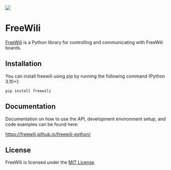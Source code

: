 ![](https://github.com/freewili/freewili-python/raw/master/logo.jpg)
# FreeWili

[FreeWili](https://freewili.com) is a Python library for controlling and communicating with FreeWili boards.

## Installation

You can install freewili using pip by running the following command (Python 3.10+):
```
pip install freewili
```

## Documentation

Documentation on how to use the API, development environment setup, and code examples can be found here:

https://freewili.github.io/freewili-python/

## License
FreeWili is licensed under the [MIT License](https://opensource.org/licenses/MIT).
